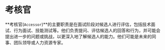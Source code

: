 # 考核官

**考核官(`Accessor`)**的主要职责是在面试阶段对候选人进行评估，包括技术面试、行为面试、技能测试等。他们负责提问、评估候选人的回答和行为，并可能会提出进一步的问题或挑战，以更深入地了解候选人的能力。他们可能是未来的同事、团队领导或人力资源专家。
